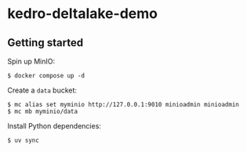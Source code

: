 # kedro-deltalake-demo

## Getting started

Spin up MinIO:

```
$ docker compose up -d
```

Create a `data` bucket:

```
$ mc alias set myminio http://127.0.0.1:9010 minioadmin minioadmin
$ mc mb myminio/data
```

Install Python dependencies:

```
$ uv sync
```
